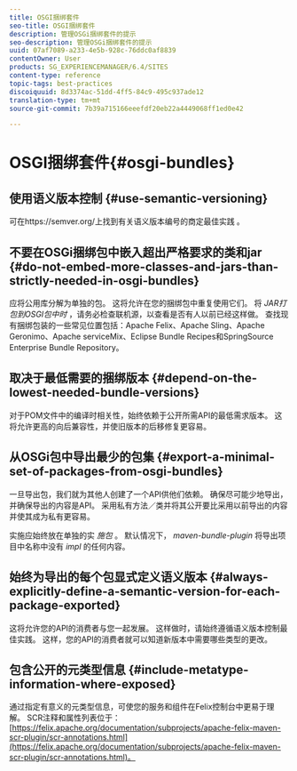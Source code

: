 ```yaml
---
title: OSGI捆绑套件
seo-title: OSGI捆绑套件
description: 管理OSGi捆绑套件的提示
seo-description: 管理OSGi捆绑套件的提示
uuid: 07af7089-a233-4e5b-928c-76ddc0af8839
contentOwner: User
products: SG_EXPERIENCEMANAGER/6.4/SITES
content-type: reference
topic-tags: best-practices
discoiquuid: 8d3374ac-51dd-4ff5-84c9-495c937ade12
translation-type: tm+mt
source-git-commit: 7b39a715166eeefdf20eb22a4449068ff1ed0e42

---
```



# OSGI捆绑套件{#osgi-bundles}

## 使用语义版本控制 {#use-semantic-versioning}

可在https://semver.org/上找到有关语义版本编号的商定最佳实践 [](https://semver.org/)。

## 不要在OSGi捆绑包中嵌入超出严格要求的类和jar {#do-not-embed-more-classes-and-jars-than-strictly-needed-in-osgi-bundles}

应将公用库分解为单独的包。 这将允许在您的捆绑包中重复使用它们。 将 *JAR打包到OSGI包中时* ，请务必检查联机源，以查看是否有人以前已经这样做。 查找现有捆绑包装的一些常见位置包括：Apache Felix、Apache Sling、Apache Geronimo、Apache serviceMix、Eclipse Bundle Recipes和SpringSource Enterprise Bundle Repository。

## 取决于最低需要的捆绑版本 {#depend-on-the-lowest-needed-bundle-versions}

对于POM文件中的编译时相关性，始终依赖于公开所需API的最低需求版本。 这将允许更高的向后兼容性，并使旧版本的后移修复更容易。

## 从OSGi包中导出最少的包集 {#export-a-minimal-set-of-packages-from-osgi-bundles}

一旦导出包，我们就为其他人创建了一个API供他们依赖。 确保尽可能少地导出，并确保导出的内容是API。 采用私有方法／类并将其公开要比采用以前导出的内容并使其成为私有更容易。

实施应始终放在单独的实 *施包* 。 默认情况下， *maven-bundle-plugin* 将导出项目中名称中没有 *impl* 的任何内容。

## 始终为导出的每个包显式定义语义版本 {#always-explicitly-define-a-semantic-version-for-each-package-exported}

这将允许您的API的消费者与您一起发展。 这样做时，请始终遵循语义版本控制最佳实践。 这样，您的API的消费者就可以知道新版本中需要哪些类型的更改。

## 包含公开的元类型信息 {#include-metatype-information-where-exposed}

通过指定有意义的元类型信息，可使您的服务和组件在Felix控制台中更易于理解。 SCR注释和属性列表位于： [https://felix.apache.org/documentation/subprojects/apache-felix-maven-scr-plugin/scr-annotations.html](https://felix.apache.org/documentation/subprojects/apache-felix-maven-scr-plugin/scr-annotations.html)。
